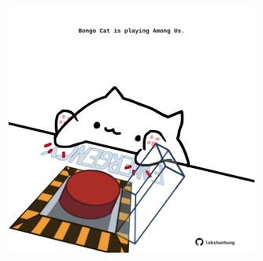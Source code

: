 <!-- built at 13/05/2022, 21:00:57 UTC -->
<p align="center">
  <img width="500" height="500" src="./ReadmeImage.svg">
</p>
